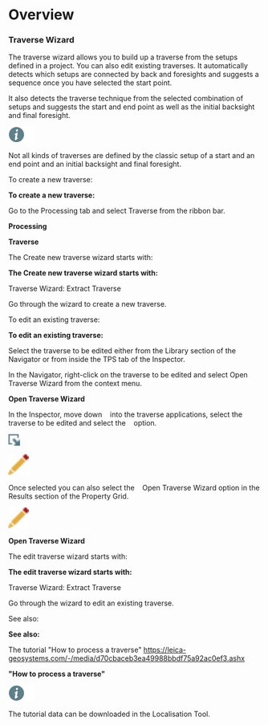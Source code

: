 # Overview

### Traverse Wizard

The traverse wizard allows you to build up a traverse from the setups defined in a project. You can also edit existing traverses. It automatically detects which setups are connected by back and foresights and suggests a sequence once you have selected the start point.

It also detects the traverse technique from the selected combination of setups and suggests the start and end point as well as the initial backsight and final foresight.

![Image](./data/icons/note.gif)

Not all kinds of traverses are defined by the classic setup of a start and an end point and an initial backsight and final foresight.

To create a new traverse:

**To create a new traverse:**

Go to the Processing tab and select Traverse from the ribbon bar.

**Processing**

**Traverse**

The Create new traverse wizard starts with:

**The Create new traverse wizard starts with:**

Traverse Wizard: Extract Traverse

Go through the wizard to create a new traverse.

To edit an existing traverse:

**To edit an existing traverse:**

Select the traverse to be edited either from the Library section of the Navigator or from inside the TPS tab of the Inspector.

In the Navigator, right-click on the traverse to be edited and select Open Traverse Wizard from the context menu.

**Open Traverse Wizard**

In the Inspector, move down    into the traverse applications, select the traverse to be edited and select the    option.

![Image](graphics/00466978.jpg)

![Image](graphics/00467046.jpg)

Once selected you can also select the    Open Traverse Wizard option in the Results section of the Property Grid.

![Image](graphics/00467046.jpg)

**Open Traverse Wizard**

The edit traverse wizard starts with:

**The edit traverse wizard starts with:**

Traverse Wizard: Extract Traverse

Go through the wizard to edit an existing traverse.

See also:

**See also:**

The tutorial "How to process a traverse" https://leica-geosystems.com/-/media/d70cbaceb3ea49988bbdf75a92ac0ef3.ashx

**"How to process a traverse"**

![Image](./data/icons/note.gif)

The tutorial data can be downloaded in the Localisation Tool.

